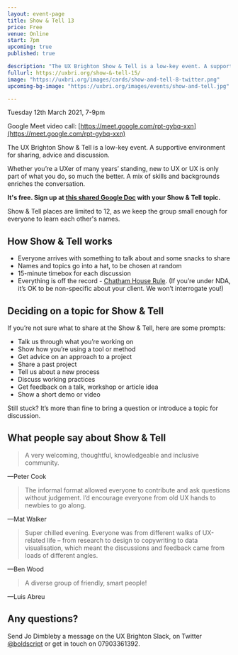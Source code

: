 ```yaml
---
layout: event-page
title: Show & Tell 13
price: Free
venue: Online
start: 7pm
upcoming: true
published: true

description: "The UX Brighton Show & Tell is a low-key event. A supportive environment for sharing, advice and discussion."
fullurl: https://uxbri.org/show-&-tell-15/
image: "https://uxbri.org/images/cards/show-and-tell-8-twitter.png"
upcoming-bg-image: "https://uxbri.org/images/events/show-and-tell.jpg"

---
```


Tuesday 12th March 2021, 7-9pm

Google Meet video call: [https://meet.google.com/rpt-gybq-xxn](https://meet.google.com/rpt-gybq-xxn)

The UX Brighton Show & Tell is a low-key event. A supportive environment for sharing, advice and discussion.

Whether you’re a UXer of many years’ standing, new to UX or UX is only part of what you do, so much the better. A mix of skills and backgrounds enriches the conversation. 

**It's free. Sign up at [this shared Google Doc](https://docs.google.com/document/d/1k8KrHOEk6_gtqDWch3IckZukkDDJG6htrDcWhuRC7d4/edit?usp=sharing) with your Show & Tell topic.** 

Show & Tell places are limited to 12, as we keep the group small enough for everyone to learn each other's names. 



## How Show & Tell works

- Everyone arrives with something to talk about and some snacks to share
- Names and topics go into a hat, to be chosen at random 
- 15-minute timebox for each discussion 
- Everything is off the record - [Chatham House Rule](https://www.chathamhouse.org/chatham-house-rule). (If you’re under NDA, it’s OK to be non-specific about your client. We won’t interrogate you!) 



## Deciding on a topic for Show & Tell

If you’re not sure what to share at the Show & Tell, here are some prompts:

- Talk us through what you’re working on
- Show how you’re using a tool or method 
- Get advice on an approach to a project
- Share a past project
- Tell us about a new process
- Discuss working practices
- Get feedback on a talk, workshop or article idea
- Show a short demo or video

Still stuck? It’s more than fine to bring a question or introduce a topic for discussion.



## What people say about Show & Tell

> A very welcoming, thoughtful, knowledgeable and inclusive community.

—Peter Cook 

> The informal format allowed everyone to contribute and ask questions without judgement. I’d encourage everyone from old UX hands to newbies to go along.

—Mat Walker

> Super chilled evening. Everyone was from different walks of UX-related life – from research to design to copywriting to data visualisation, which meant the discussions and feedback came from loads of different angles.

—Ben Wood

> A diverse group of friendly, smart people!

—Luis Abreu 


## Any questions? 

Send Jo Dimbleby a message on the UX Brighton Slack, on Twitter [@boldscript](https://twitter.com/boldscript) or get in touch on 07903361392.  
